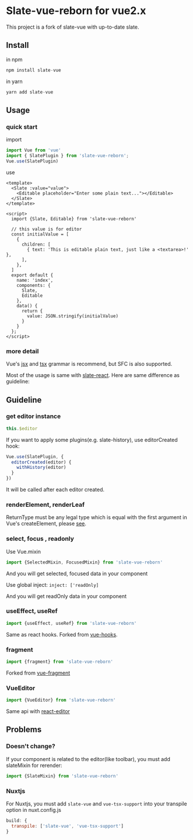 # Slate-vue-reborn for vue2.x

This project is a fork of slate-vue with up-to-date slate.

## Install

in npm

```javascript
npm install slate-vue
```

in yarn

```javascript
yarn add slate-vue
```

## Usage

### quick start

import

```javascript
import Vue from 'vue'
import { SlatePlugin } from 'slate-vue-reborn';
Vue.use(SlatePlugin)
```

use

```vue
<template>
  <Slate :value="value">
    <Editable placeholder="Enter some plain text..."></Editable>
  </Slate>
</template>

<script>
  import {Slate, Editable} from 'slate-vue-reborn'

  // this value is for editor
  const initialValue = [
    {
      children: [
        { text: 'This is editable plain text, just like a <textarea>!' },
      ],
    },
  ]
  export default {
    name: 'index',
    components: {
      Slate,
      Editable
    },
    data() {
      return {
        value: JSON.stringify(initialValue)
      }
    }
  };
</script>
```

### more detail

Vue's [jsx](https://github.com/vuejs/jsx) and [tsx](https://github.com/wonderful-panda/vue-tsx-support) grammar is recommend, but SFC is also supported.

Most of the usage is same with [slate-react](https://github.com/ianstormtaylor/slate/tree/master/packages/slate-react). Here are same difference as guideline:

## Guideline

### get editor instance

```javascript
this.$editor
```

If you want to apply some plugins(e.g. slate-history), use editorCreated hook:

```javascript
Vue.use(SlatePlugin, {
  editorCreated(editor) {
    withHistory(editor)
  }
})
```

It will be called after each editor created.

### renderElement, renderLeaf

ReturnType must be any legal type which is equal with the first argument in Vue's createElement, please [see](https://vuejs.org/v2/guide/render-function.html#createElement-Arguments).

### select, focus , readonly

Use Vue.mixin
```javascript
import {SelectedMixin, FocusedMixin} from 'slate-vue-reborn'
```
And you will get selected, focused data in your component

Use global inject: ```inject: ['readOnly]``` 

And you will get readOnly data in your component

### useEffect, useRef

```javascript
import {useEffect, useRef} from 'slate-vue-reborn'
```

Same as react hooks. Forked from [vue-hooks](https://github.com/yyx990803/vue-hooks).

### fragment

```javascript
import {fragment} from 'slate-vue-reborn'
```

Forked from [vue-fragment](https://github.com/Thunberg087/vue-fragment)

### VueEditor

```javascript
import {VueEditor} from 'slate-vue-reborn'
```

Same api with [react-editor](https://docs.slatejs.org/libraries/slate-react#reacteditor)

## Problems

### Doesn't change?

If your component is related to the editor(like toolbar), you must add slateMixin for rerender:

```javascript
import {SlateMixin} from 'slate-vue-reborn'
```

### Nuxtjs

For Nuxtjs, you must add ``slate-vue`` and ``vue-tsx-support`` into your transpile option in nuxt.config.js

```javascript
build: { 
  transpile: ['slate-vue', 'vue-tsx-support'] 
}
```
